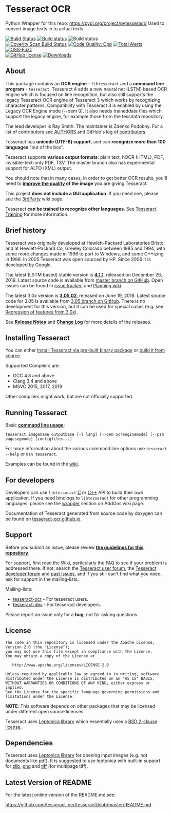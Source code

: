 # Tesseract OCR

Python Wrapper for this repo:
https://pypi.org/project/pytesseract/
Used to convert image texts in to actual texts

[![Build Status](https://travis-ci.org/tesseract-ocr/tesseract.svg?branch=master)](https://travis-ci.org/tesseract-ocr/tesseract)
[![Build status](https://ci.appveyor.com/api/projects/status/miah0ikfsf0j3819/branch/master?svg=true)](https://ci.appveyor.com/project/zdenop/tesseract/)
![Build status](https://github.com/tesseract-ocr/tesseract/workflows/windows/badge.svg)<br>
[![Coverity Scan Build Status](https://scan.coverity.com/projects/tesseract-ocr/badge.svg)](https://scan.coverity.com/projects/tesseract-ocr)
[![Code Quality: Cpp](https://img.shields.io/lgtm/grade/cpp/g/tesseract-ocr/tesseract.svg?logo=lgtm&logoWidth=18)](https://lgtm.com/projects/g/tesseract-ocr/tesseract/context:cpp)
[![Total Alerts](https://img.shields.io/lgtm/alerts/g/tesseract-ocr/tesseract.svg?logo=lgtm&logoWidth=18)](https://lgtm.com/projects/g/tesseract-ocr/tesseract/alerts)
[![OSS-Fuzz](https://img.shields.io/badge/oss--fuzz-fuzzing-brightgreen)](https://bugs.chromium.org/p/oss-fuzz/issues/list?sort=-opened&can=1&q=proj:tesseract-ocr)
<br/>
[![GitHub license](https://img.shields.io/badge/license-Apache--2.0-blue.svg)](https://raw.githubusercontent.com/tesseract-ocr/tesseract/master/LICENSE)
[![Downloads](https://img.shields.io/badge/download-all%20releases-brightgreen.svg)](https://github.com/tesseract-ocr/tesseract/releases/)

## About

This package contains an **OCR engine** - `libtesseract` and a **command line program** - `tesseract`.
Tesseract 4 adds a new neural net (LSTM) based OCR engine which is focused
on line recognition, but also still supports the legacy Tesseract OCR engine of
Tesseract 3 which works by recognizing character patterns. Compatibility with
Tesseract 3 is enabled by using the Legacy OCR Engine mode (--oem 0).
It also needs traineddata files which support the legacy engine, for example
those from the tessdata repository.

The lead developer is Ray Smith. The maintainer is Zdenko Podobny.
For a list of contributors see [AUTHORS](https://github.com/tesseract-ocr/tesseract/blob/master/AUTHORS)
and GitHub's log of [contributors](https://github.com/tesseract-ocr/tesseract/graphs/contributors).

Tesseract has **unicode (UTF-8) support**, and can **recognize more than 100 languages** "out of the box".

Tesseract supports **various output formats**: plain text, hOCR (HTML), PDF, invisible-text-only PDF, TSV. The master branch also has experimental support for ALTO (XML) output.

You should note that in many cases, in order to get better OCR results, you'll need to **[improve the quality](https://github.com/tesseract-ocr/tesseract/wiki/ImproveQuality) of the image** you are giving Tesseract.

This project **does not include a GUI application**. If you need one, please see the [3rdParty](https://github.com/tesseract-ocr/tesseract/wiki/User-Projects-%E2%80%93-3rdParty) wiki page.

Tesseract **can be trained to recognize other languages**. See [Tesseract Training](https://github.com/tesseract-ocr/tesseract/wiki/TrainingTesseract) for more information.

## Brief history

Tesseract was originally developed at Hewlett-Packard Laboratories Bristol and
at Hewlett-Packard Co, Greeley Colorado between 1985 and 1994, with some
more changes made in 1996 to port to Windows, and some C++izing in 1998.
In 2005 Tesseract was open sourced by HP. Since 2006 it is developed by Google.

The latest (LSTM based) stable version is **[4.1.1](https://github.com/tesseract-ocr/tesseract/releases/tag/4.1.1)**, released on December 26, 2019.
Latest source code is available from [master branch on GitHub](https://github.com/tesseract-ocr/tesseract/tree/master).
Open issues can be found in [issue tracker](https://github.com/tesseract-ocr/tesseract/issues),
and [Planning wiki](https://github.com/tesseract-ocr/tesseract/wiki/Planning).

The latest 3.0x version is **[3.05.02](https://github.com/tesseract-ocr/tesseract/releases/tag/3.05.02)**, released on June 19, 2018. Latest source code for 3.05 is available from [3.05 branch on GitHub](https://github.com/tesseract-ocr/tesseract/tree/3.05). There is no development for this version, but it can be used for special cases (e.g. see [Regression of features from 3.0x](https://github.com/tesseract-ocr/tesseract/wiki/Planning#regression-of-features-from-30x)).

See **[Release Notes](https://github.com/tesseract-ocr/tesseract/wiki/ReleaseNotes)** and **[Change Log](https://github.com/tesseract-ocr/tesseract/blob/master/ChangeLog)** for more details of the releases.

## Installing Tesseract

You can either [Install Tesseract via pre-built binary package](https://github.com/tesseract-ocr/tesseract/wiki) or [build it from source](https://github.com/tesseract-ocr/tesseract/wiki/Compiling).

Supported Compilers are:

* GCC 4.8 and above
* Clang 3.4 and above
* MSVC 2015, 2017, 2019

Other compilers might work, but are not officially supported.

## Running Tesseract

Basic **[command line usage](https://github.com/tesseract-ocr/tesseract/wiki/Command-Line-Usage)**:

    tesseract imagename outputbase [-l lang] [--oem ocrenginemode] [--psm pagesegmode] [configfiles...]

For more information about the various command line options use `tesseract --help` or `man tesseract`.

Examples can be found in the [wiki](https://github.com/tesseract-ocr/tesseract/wiki/Command-Line-Usage#simplest-invocation-to-ocr-an-image).

## For developers

Developers can use `libtesseract` [C](https://github.com/tesseract-ocr/tesseract/blob/master/include/tesseract/capi.h) or
[C++](https://github.com/tesseract-ocr/tesseract/blob/master/include/tesseract/baseapi.h) API to build their own application.
If you need bindings to `libtesseract` for other programming languages, please see the
[wrapper](https://github.com/tesseract-ocr/tesseract/wiki/AddOns#tesseract-wrappers) section on AddOns wiki page.

Documentation of Tesseract generated from source code by doxygen can be found on [tesseract-ocr.github.io](https://tesseract-ocr.github.io/).

## Support

Before you submit an issue, please review **[the guidelines for this repository](https://github.com/tesseract-ocr/tesseract/blob/master/CONTRIBUTING.md)**.

For support, first read the [Wiki](https://github.com/tesseract-ocr/tesseract/wiki), particularly the [FAQ](https://github.com/tesseract-ocr/tesseract/wiki/FAQ) to see if your problem is addressed there. If not, search the [Tesseract user forum](https://groups.google.com/d/forum/tesseract-ocr), the [Tesseract developer forum](https://groups.google.com/d/forum/tesseract-dev) and [past issues](https://github.com/tesseract-ocr/tesseract/issues), and if you still can't find what you need, ask for support in the mailing-lists.

Mailing-lists:
* [tesseract-ocr](https://groups.google.com/d/forum/tesseract-ocr) - For tesseract users.
* [tesseract-dev](https://groups.google.com/d/forum/tesseract-dev) - For tesseract developers.

Please report an issue only for a **bug**, not for asking questions.

## License

    The code in this repository is licensed under the Apache License, Version 2.0 (the "License");
    you may not use this file except in compliance with the License.
    You may obtain a copy of the License at

       http://www.apache.org/licenses/LICENSE-2.0

    Unless required by applicable law or agreed to in writing, software
    distributed under the License is distributed on an "AS IS" BASIS,
    WITHOUT WARRANTIES OR CONDITIONS OF ANY KIND, either express or implied.
    See the License for the specific language governing permissions and
    limitations under the License.

**NOTE**: This software depends on other packages that may be licensed under different open source licenses.

Tesseract uses [Leptonica library](http://leptonica.com/) which essentially
uses a [BSD 2-clause license](http://leptonica.com/about-the-license.html).

## Dependencies

Tesseract uses [Leptonica library](https://github.com/DanBloomberg/leptonica)
for opening input images (e.g. not documents like pdf).
It is suggested to use leptonica with built-in support for [zlib](https://zlib.net),
[png](https://sourceforge.net/projects/libpng) and
[tiff](http://www.simplesystems.org/libtiff) (for multipage tiff).

## Latest Version of README

For the latest online version of the README.md see:

https://github.com/tesseract-ocr/tesseract/blob/master/README.md
